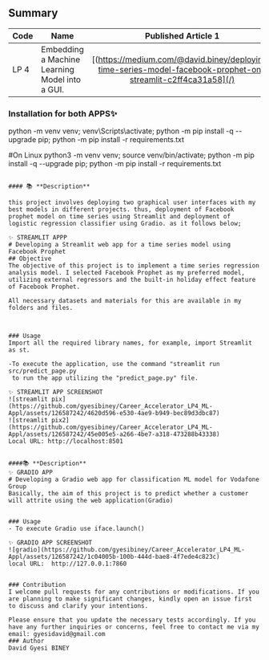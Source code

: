 ## Summary
| Code      | Name        | Published Article 1 | Published Article 2 |
|-----------|-------------|:-------------:|------:|
| LP 4 | Embedding a Machine Learning Model into a GUI.  |  [(https://medium.com/@david.biney/deploying-time-series-model-facebook-prophet-on-streamlit-c2ff4ca31a58](/) | [https://medium.com/@david.biney/customer-churn-prediction-using-web-app-gradio-for-vodafone-group-8c8ec7803f](/) |

### Installation for  both  APPS✨
python -m venv venv; venv\Scripts\activate; python -m pip install -q --upgrade pip; python -m pip install -r requirements.txt  

#On Linux
python3 -m venv venv; source venv/bin/activate; python -m pip install -q --upgrade pip; python -m pip install -r requirements.txt 

```

#### 📚 **Description**

this project involves deploying two graphical user interfaces with my best models in different projects. thus, deployment of Facebook prophet model on time series using Streamlit and deployment of logistic regression classifier using Gradio. as it follows below; 

✨ STREAMLIT APPP
# Developing a Streamlit web app for a time series model using Facebook Prophet 
## Objective
The objective of this project is to implement a time series regression analysis model. I selected Facebook Prophet as my preferred model, utilizing external regressors and the built-in holiday effect feature of Facebook Prophet.

All necessary datasets and materials for this are available in my folders and files.



### Usage
Import all the required library names, for example, import Streamlit as st.

-To execute the application, use the command "streamlit run src/predict_page.py 
 to run the app utilizing the "predict_page.py" file.

✨ STREAMLIT APP SCREENSHOT
![streamlit pix](https://github.com/gyesibiney/Career_Accelerator_LP4_ML-Appl/assets/126587242/4620d596-e530-4ae9-b949-bec89d3dbc87)
![streamlit pix2](https://github.com/gyesibiney/Career_Accelerator_LP4_ML-Appl/assets/126587242/45e005e5-a266-4be7-a318-473288b43338)
Local URL: http://localhost:8501


####📚 **Description**
✨ GRADIO APP
# Developing a Gradio web app for classification ML model for Vodafone Group
Basically, the aim of this project is to predict whether a customer will attrite using the web application(Gradio)


### Usage
- To execute Gradio use iface.launch()

✨ GRADIO APP SCREENSHOT 
![gradio](https://github.com/gyesibiney/Career_Accelerator_LP4_ML-Appl/assets/126587242/1c04005b-100b-444d-bae8-4f7ede4c823c)
local URL:  http://127.0.0.1:7860


### Contribution
I welcome pull requests for any contributions or modifications. If you are planning to make significant changes, kindly open an issue first to discuss and clarify your intentions.

Please ensure that you update the necessary tests accordingly. If you have any further inquiries or concerns, feel free to contact me via my email: gyesidavid@gmail.com
### Author
David Gyesi BINEY
